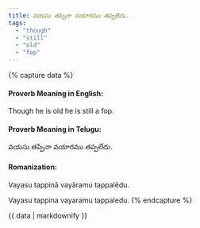 ```yaml
---
title: వయసు తప్పినా వయారము తప్పలేదు.
tags:
  - "though"
  - "still"
  - "old"
  - "fop"
---
```


{% capture data %}
#### Proverb Meaning in English:
Though he is old he is still a fop.

#### Proverb Meaning in Telugu:
వయసు తప్పినా వయారము తప్పలేదు.

#### Romanization:
Vayasu tappinā vayāramu tappalēdu.

Vayasu tappina vayaramu tappaledu.
{% endcapture %}

{{ data | markdownify }}

